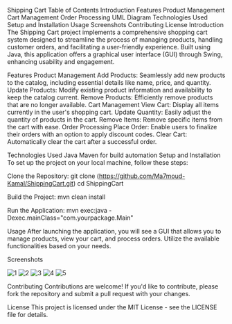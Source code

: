 Shipping Cart
Table of Contents
Introduction
Features
Product Management
Cart Management
Order Processing
UML Diagram
Technologies Used
Setup and Installation
Usage
Screenshots
Contributing
License
Introduction
The Shipping Cart project implements a comprehensive shopping cart system designed to streamline the process of managing products, handling customer orders, and facilitating a user-friendly experience. Built using Java, this application offers a graphical user interface (GUI) through Swing, enhancing usability and engagement.

Features
Product Management
Add Products: Seamlessly add new products to the catalog, including essential details like name, price, and quantity.
Update Products: Modify existing product information and availability to keep the catalog current.
Remove Products: Efficiently remove products that are no longer available.
Cart Management
View Cart: Display all items currently in the user's shopping cart.
Update Quantity: Easily adjust the quantity of products in the cart.
Remove Items: Remove specific items from the cart with ease.
Order Processing
Place Order: Enable users to finalize their orders with an option to apply discount codes.
Clear Cart: Automatically clear the cart after a successful order.

Technologies Used
Java
Maven for build automation
Setup and Installation
To set up the project on your local machine, follow these steps:

Clone the Repository:
git clone (https://github.com/Ma7moud-Kamal/ShippingCart.git)
cd ShippingCart

Build the Project:
mvn clean install

Run the Application:
mvn exec:java -Dexec.mainClass="com.yourpackage.Main"

Usage
After launching the application, you will see a GUI that allows you to manage products, view your cart, and process orders. Utilize the available functionalities based on your needs.

Screenshots


![1](https://github.com/user-attachments/assets/31800ccd-0d22-4336-b542-ce24ab6c80e0)
![2](https://github.com/user-attachments/assets/d3abc298-5422-4dde-a74c-12aa62db6ba1)
![3](https://github.com/user-attachments/assets/047aef57-2b44-4a48-a777-f4ea3ca850cd)
![4](https://github.com/user-attachments/assets/d390e07c-170c-4f82-a76b-8a53ee71bc23)
![5](https://github.com/user-attachments/assets/c63e5d6a-a545-4217-921f-161c656e1b80)


Contributing
Contributions are welcome! If you'd like to contribute, please fork the repository and submit a pull request with your changes.

License
This project is licensed under the MIT License - see the LICENSE file for details.

